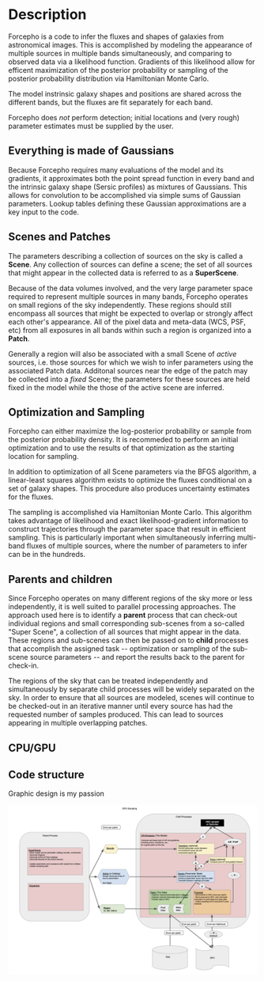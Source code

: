 # Description

Forcepho is a code to infer the fluxes and shapes of galaxies from astronomical
images.  This is accomplished by modeling the appearance of multiple sources in
multiple bands simultaneously, and comparing to observed data via a likelihood
function.  Gradients of this likelihood allow for efficent maximization of the
posterior probability or sampling of the posterior probability distribution via
Hamiltonian Monte Carlo.

The model instrinsic galaxy shapes and positions are shared across the different
bands, but the fluxes are fit separately for each band.

Forcepho does *not* perform detection; initial locations and (very rough)
parameter estimates must be supplied by the user.

## Everything is made of Gaussians

Because Forcepho requires many evaluations of the model and its gradients, it
approximates both the point spread function in every band and the intrinsic
galaxy shape (Sersic profiles) as mixtures of Gaussians.  This allows for
convolution to be accomplished via simple sums of Gaussian parameters.  Lookup
tables defining these Gaussian approximations are a key input to the code.

## Scenes and Patches

The parameters describing a collection of sources on the sky is called a
**Scene**. Any collection of sources can define a scene; the set of all sources
that might appear in the collected data is referred to as a **SuperScene**.

Because of the data volumes involved, and the very large parameter space
required to represent multiple sources in many bands, Forcepho operates on small
regions of the sky independently.  These regions should still encompass all
sources that might be expected to overlap or strongly affect each other's
appearance.  All of the pixel data and meta-data (WCS, PSF, etc) from all
exposures in all bands within such a region is organized into a **Patch**.

Generally a region will also be associated with a small Scene of *active*
sources, i.e. those sources for which we wish to infer parameters using the
associated Patch data.  Additonal sources near the edge of the patch may be
collected into a *fixed* Scene; the parameters for these sources are held fixed
in the model while the those of the active scene are inferred.

## Optimization and Sampling

Forcepho can either maximize the log-posterior probability or sample from the
posterior probability density.  It is recommeded to perform an initial
optimization and to use the results of that optimization as the starting
location for sampling.

In addition to optimization of all Scene parameters via the BFGS algorithm, a
linear-least squares algorithm exists to optimize the fluxes conditional on a
set of galaxy shapes.  This procedure also produces uncertainty estimates for
the fluxes.

The sampling is accomplished via Hamiltonian Monte Carlo.  This algorithm takes
advantage of likelihood and exact likelihood-gradient information to construct
trajectories through the parameter space that result in efficient sampling.
This is particularly important when simultaneously inferring multi-band fluxes
of multiple sources, where the number of parameters to infer can be in the
hundreds.

## Parents and children

Since Forcepho operates on many different regions of the sky more or less
independently, it is well suited to parallel processing approaches.  The
approach used here is to identify a **parent** process that can check-out
individual regions and small corresponding sub-scenes from a so-called "Super
Scene", a collection of all sources that might appear in the data. These regions
and sub-scenes can then be passed on to **child** processes that accomplish the
assigned task -- optimization or sampling of the sub-scene source parameters --
and report the results back to the parent for check-in.

The regions of the sky that can be treated independently and simultaneously by
separate child processes will be widely separated on the sky.  In order to
ensure that all sources are modeled, scenes will continue to be checked-out in
an iterative manner until every source has had the requested number of samples
produced.  This can lead to sources appearing in multiple overlapping patches.

## CPU/GPU

## Code structure

Graphic design is my passion

![structure](_static/images/ForcephoStructure.png)